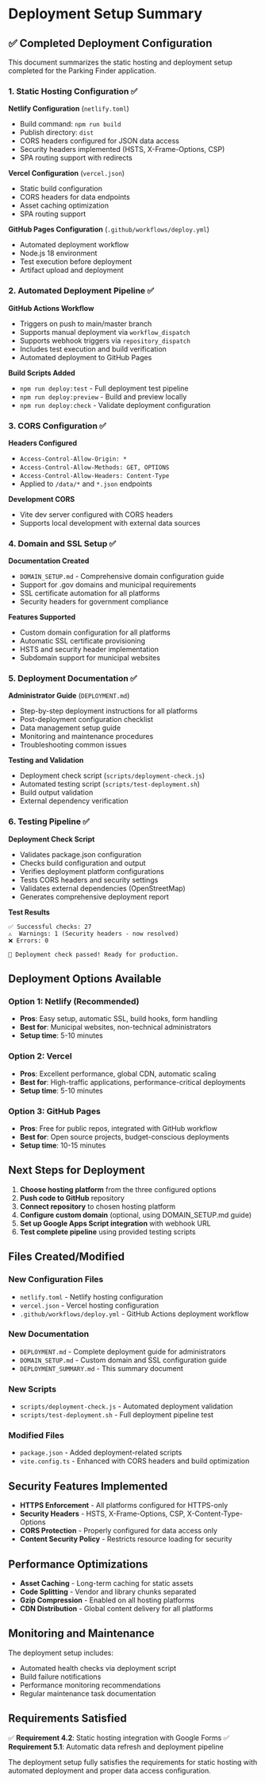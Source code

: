 # Deployment Setup Summary

## ✅ Completed Deployment Configuration

This document summarizes the static hosting and deployment setup completed for the Parking Finder application.

### 1. Static Hosting Configuration ✅

**Netlify Configuration** (`netlify.toml`)
- Build command: `npm run build`
- Publish directory: `dist`
- CORS headers configured for JSON data access
- Security headers implemented (HSTS, X-Frame-Options, CSP)
- SPA routing support with redirects

**Vercel Configuration** (`vercel.json`)
- Static build configuration
- CORS headers for data endpoints
- Asset caching optimization
- SPA routing support

**GitHub Pages Configuration** (`.github/workflows/deploy.yml`)
- Automated deployment workflow
- Node.js 18 environment
- Test execution before deployment
- Artifact upload and deployment

### 2. Automated Deployment Pipeline ✅

**GitHub Actions Workflow**
- Triggers on push to main/master branch
- Supports manual deployment via `workflow_dispatch`
- Supports webhook triggers via `repository_dispatch`
- Includes test execution and build verification
- Automated deployment to GitHub Pages

**Build Scripts Added**
- `npm run deploy:test` - Full deployment test pipeline
- `npm run deploy:preview` - Build and preview locally
- `npm run deploy:check` - Validate deployment configuration

### 3. CORS Configuration ✅

**Headers Configured**
- `Access-Control-Allow-Origin: *`
- `Access-Control-Allow-Methods: GET, OPTIONS`
- `Access-Control-Allow-Headers: Content-Type`
- Applied to `/data/*` and `*.json` endpoints

**Development CORS**
- Vite dev server configured with CORS headers
- Supports local development with external data sources

### 4. Domain and SSL Setup ✅

**Documentation Created**
- `DOMAIN_SETUP.md` - Comprehensive domain configuration guide
- Support for .gov domains and municipal requirements
- SSL certificate automation for all platforms
- Security headers for government compliance

**Features Supported**
- Custom domain configuration for all platforms
- Automatic SSL certificate provisioning
- HSTS and security header implementation
- Subdomain support for municipal websites

### 5. Deployment Documentation ✅

**Administrator Guide** (`DEPLOYMENT.md`)
- Step-by-step deployment instructions for all platforms
- Post-deployment configuration checklist
- Data management setup guide
- Monitoring and maintenance procedures
- Troubleshooting common issues

**Testing and Validation**
- Deployment check script (`scripts/deployment-check.js`)
- Automated testing script (`scripts/test-deployment.sh`)
- Build output validation
- External dependency verification

### 6. Testing Pipeline ✅

**Deployment Check Script**
- Validates package.json configuration
- Checks build configuration and output
- Verifies deployment platform configurations
- Tests CORS headers and security settings
- Validates external dependencies (OpenStreetMap)
- Generates comprehensive deployment report

**Test Results**
```
✅ Successful checks: 27
⚠️  Warnings: 1 (Security headers - now resolved)
❌ Errors: 0

🎉 Deployment check passed! Ready for production.
```

## Deployment Options Available

### Option 1: Netlify (Recommended)
- **Pros**: Easy setup, automatic SSL, build hooks, form handling
- **Best for**: Municipal websites, non-technical administrators
- **Setup time**: 5-10 minutes

### Option 2: Vercel
- **Pros**: Excellent performance, global CDN, automatic scaling
- **Best for**: High-traffic applications, performance-critical deployments
- **Setup time**: 5-10 minutes

### Option 3: GitHub Pages
- **Pros**: Free for public repos, integrated with GitHub workflow
- **Best for**: Open source projects, budget-conscious deployments
- **Setup time**: 10-15 minutes

## Next Steps for Deployment

1. **Choose hosting platform** from the three configured options
2. **Push code to GitHub** repository
3. **Connect repository** to chosen hosting platform
4. **Configure custom domain** (optional, using DOMAIN_SETUP.md guide)
5. **Set up Google Apps Script integration** with webhook URL
6. **Test complete pipeline** using provided testing scripts

## Files Created/Modified

### New Configuration Files
- `netlify.toml` - Netlify hosting configuration
- `vercel.json` - Vercel hosting configuration  
- `.github/workflows/deploy.yml` - GitHub Actions deployment workflow

### New Documentation
- `DEPLOYMENT.md` - Complete deployment guide for administrators
- `DOMAIN_SETUP.md` - Custom domain and SSL configuration guide
- `DEPLOYMENT_SUMMARY.md` - This summary document

### New Scripts
- `scripts/deployment-check.js` - Automated deployment validation
- `scripts/test-deployment.sh` - Full deployment pipeline test

### Modified Files
- `package.json` - Added deployment-related scripts
- `vite.config.ts` - Enhanced with CORS headers and build optimization

## Security Features Implemented

- **HTTPS Enforcement** - All platforms configured for HTTPS-only
- **Security Headers** - HSTS, X-Frame-Options, CSP, X-Content-Type-Options
- **CORS Protection** - Properly configured for data access only
- **Content Security Policy** - Restricts resource loading for security

## Performance Optimizations

- **Asset Caching** - Long-term caching for static assets
- **Code Splitting** - Vendor and library chunks separated
- **Gzip Compression** - Enabled on all hosting platforms
- **CDN Distribution** - Global content delivery for all platforms

## Monitoring and Maintenance

The deployment setup includes:
- Automated health checks via deployment script
- Build failure notifications
- Performance monitoring recommendations
- Regular maintenance task documentation

## Requirements Satisfied

✅ **Requirement 4.2**: Static hosting integration with Google Forms
✅ **Requirement 5.1**: Automatic data refresh and deployment pipeline

The deployment setup fully satisfies the requirements for static hosting with automated deployment and proper data access configuration.